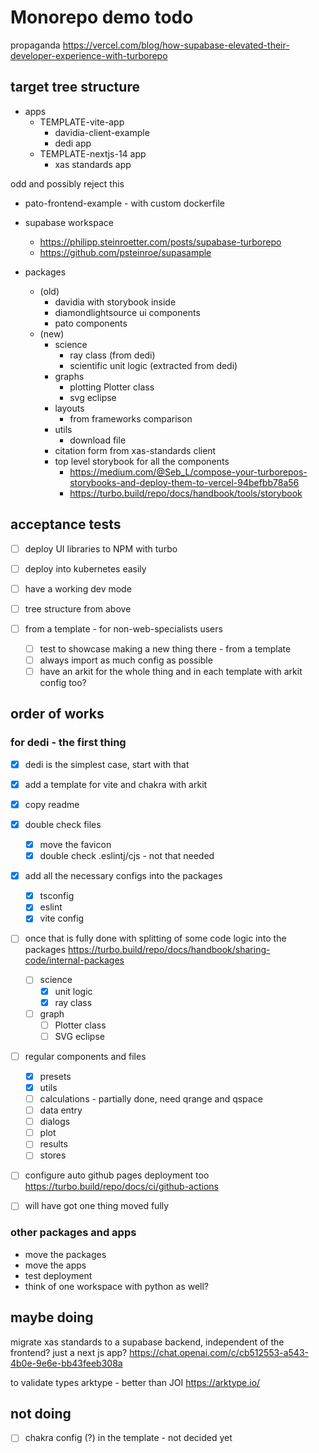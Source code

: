 # Monorepo demo todo

propaganda
<https://vercel.com/blog/how-supabase-elevated-their-developer-experience-with-turborepo>

## target tree structure

- apps
  - TEMPLATE-vite-app
    - davidia-client-example
    - dedi app
  - TEMPLATE-nextjs-14 app
    - xas standards app

odd and possibly reject this

- pato-frontend-example - with custom dockerfile

- supabase workspace

  - <https://philipp.steinroetter.com/posts/supabase-turborepo>
  - <https://github.com/psteinroe/supasample>

- packages
  - (old)
    - davidia with storybook inside
    - diamondlightsource ui components
    - pato components
  - (new)
    - science
      - ray class (from dedi)
      - scientific unit logic (extracted from dedi)
    - graphs
      - plotting Plotter class
      - svg eclipse
    - layouts
      - from frameworks comparison
    - utils
      - download file
    - citation form from xas-standards client
    - top level storybook for all the components
      - <https://medium.com/@Seb_L/compose-your-turborepos-storybooks-and-deploy-them-to-vercel-94befbb78a56>
      - <https://turbo.build/repo/docs/handbook/tools/storybook>

## acceptance tests

- [ ] deploy UI libraries to NPM with turbo
- [ ] deploy into kubernetes easily
- [ ] have a working dev mode
- [ ] tree structure from above

- [ ] from a template - for non-web-specialists users
  - [ ] test to showcase making a new thing there - from a template
  - [ ] always import as much config as possible
  - [ ] have an arkit for the whole thing and in each template with arkit config too?

## order of works

### for dedi - the first thing

- [x] dedi is the simplest case, start with that
- [x] add a template for vite and chakra with arkit
- [x] copy readme

- [x] double check files

  - [x] move the favicon
  - [x] double check .eslintj/cjs - not that needed

- [x] add all the necessary configs into the packages

  - [x] tsconfig
  - [x] eslint
  - [x] vite config

- [ ] once that is fully done with splitting of some code logic into the packages https://turbo.build/repo/docs/handbook/sharing-code/internal-packages

  - [ ] science
    - [x] unit logic
    - [x] ray class
  - [ ] graph
    - [ ] Plotter class
    - [ ] SVG eclipse

- [ ] regular components and files

  - [x] presets
  - [x] utils
  - [ ] calculations - partially done, need qrange and qspace
  - [ ] data entry
  - [ ] dialogs
  - [ ] plot
  - [ ] results
  - [ ] stores

- [ ] configure auto github pages deployment too https://turbo.build/repo/docs/ci/github-actions

- [ ] will have got one thing moved fully

### other packages and apps

- move the packages
- move the apps
- test deployment
- think of one workspace with python as well?

## maybe doing

migrate xas standards to a supabase backend, independent of the frontend? just a next js app?
<https://chat.openai.com/c/cb512553-a543-4b0e-9e6e-bb43feeb308a>

to validate types arktype - better than JOI
<https://arktype.io/>

## not doing

- [ ] chakra config (?) in the template - not decided yet
